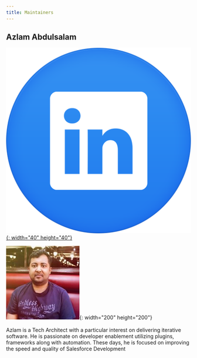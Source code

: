 ```yaml
---
title: Maintainers
---
```


## Azlam Abdulsalam

[![](/uploads/linkedin-icon-81.png){: width="40" height="40"}](http://google.com.au/)

![](/images/azlam-abdulsalam.jpg){: width="200" height="200"}<br><br>Azlam is a Tech Architect with a particular interest on delivering iterative software. He is passionate on developer enablement utilizing plugins, frameworks along with automation. These days, he is focused on improving the speed and quality of Salesforce Development